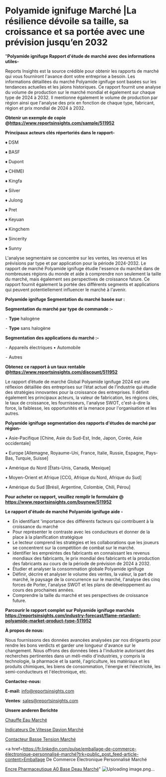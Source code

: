 # Polyamide ignifuge Marché |La résilience dévoile sa taille, sa croissance et sa portée avec une prévision jusqu’en 2032

"<strong>Polyamide ignifuge Rapport d'étude de marché avec des informations utiles-</strong>

Reports Insights est la source crédible pour obtenir les rapports de marché qui vous fourniront l'avance dont votre entreprise a besoin. Les informations détaillées du marché Polyamide ignifuge sont basées sur les tendances actuelles et les jalons historiques. Ce rapport fournit une analyse du volume de production sur le marché mondial et également sur chaque type de 2024 à 2032. Il mentionne également le volume de production par région ainsi que l'analyse des prix en fonction de chaque type, fabricant, région et prix mondial de 2024 à 2032.

<strong><b>Obtenir un exemple de copie @</b></strong><a href=https://www.reportsinsights.com/sample/511952><strong><b>https://www.reportsinsights.com/sample/511952</b></strong></a>

<b>Principaux acteurs clés répertoriés dans le rapport-</b>

<b> </b>♦ DSM

♦ BASF

♦ Dupont

♦ CHIMEI

♦ Kingfa

♦ Silver

♦ Julong

♦ Pret

♦ Keyuan

♦ Kingchem

♦ Sincerity

♦ Sunny

L'analyse segmentaire se concentre sur les ventes, les revenus et les prévisions par type et par application pour la période 2024-2032. Le rapport de marché Polyamide ignifuge étudie l'essence du marché dans de nombreuses régions du monde et aide à comprendre non seulement la taille du marché, mais également ses perspectives de croissance future. Ce rapport fournit également la portée des différents segments et applications qui peuvent potentiellement influencer le marché à l'avenir.

<strong>Polyamide ignifuge Segmentation du marché basée sur :</strong>

<strong>Segmentation du marché par type de commande :-</strong>

⁃ <strong>Type</strong> halogène

⁃ <strong>Type</strong> sans halogène

<strong>Segmentation des applications du marché :-</strong>

⁃ Appareils électriques
• Automobile

⁃ Autres

<strong><b>Obtenez ce rapport à un taux rentable @</b></strong><a href=https://www.reportsinsights.com/discount/511952><strong><b>https://www.reportsinsights.com/discount/511952</b></strong></a>

Le rapport d’étude de marché Global Polyamide ignifuge 2024 est une réflexion détaillée des entreprises sur l’état actuel de l’industrie qui étudie des stratégies innovantes pour la croissance des entreprises. Il définit également les principaux acteurs, la valeur de fabrication, les régions clés, le taux de croissance, les fournisseurs, l'analyse SWOT, c'est-à-dire la force, la faiblesse, les opportunités et la menace pour l'organisation et les autres.

<strong>Polyamide ignifuge segmentation des rapports d'études de marché par région-</strong>

• Asie-Pacifique [Chine, Asie du Sud-Est, Inde, Japon, Corée, Asie occidentale]

• Europe [Allemagne, Royaume-Uni, France, Italie, Russie, Espagne, Pays-Bas, Turquie, Suisse]

• Amérique du Nord [États-Unis, Canada, Mexique]

• Moyen-Orient et Afrique [CCG, Afrique du Nord, Afrique du Sud]

• Amérique du Sud [Brésil, Argentine, Colombie, Chili, Pérou]

<strong>Pour acheter ce rapport, veuillez remplir le formulaire @   <a href=https://www.reportsinsights.com/buynow/511952>https://www.reportsinsights.com/buynow/511952</a></strong>

<strong>Le rapport d'étude de marché Polyamide ignifuge aide -</strong>
<ul>
  <li>En identifiant 'importance des différents facteurs qui contribuent à la croissance du marché</li>
  <li>Pour représenter le contraste avec les conducteurs et donner de la place à la planification stratégique</li>
  <li>Le lecteur comprend les stratégies et les collaborations que les joueurs se concentrent sur la compétition de combat sur le marché.</li>
  <li>Identifier les empreintes des fabricants en connaissant les revenus mondiaux des fabricants, le prix mondial des fabricants et la production des fabricants au cours de la période de prévision de 2024 à 2032.</li>
  <li>Étudier et analyser la consommation globale Polyamide ignifuge</li>
  <li>Définir, décrire et analyser le volume des ventes, la valeur, la part de marché, le paysage de la concurrence sur le marché, l'analyse des cinq forces de Porter, l'analyse SWOT et les plans de développement au cours des prochaines années.</li>
  <li>Comprendre la taille du marché et ses perspectives de croissance future.</li>
</ul>

<strong>Parcourir le rapport complet sur Polyamide ignifuge marchés <a href=https://reportsinsights.com/industry-forecast/flame-retardant-polyamide-market-product-type-511952>https://reportsinsights.com/industry-forecast/flame-retardant-polyamide-market-product-type-511952</a></strong>

<strong>À propos de nous:</strong>

Nous fournissons des données avancées analysées par nos dirigeants pour rendre les bons verdicts et garder une longueur d'avance sur le changement. Nous offrons des données liées à l'industrie autorisant des recherches pertinentes dans un méli-mélo d'industries, y compris la technologie, la pharmacie et la santé, l'agriculture, les matériaux et les produits chimiques, les biens de consommation, l'énergie et l'électricité, les semi-conducteurs et l'électronique, etc.

<strong>Contactez-nous:</strong>

<strong>E-mail:</strong> <a href=mailto:info@reportsinsights.com>info@reportsinsights.com</a>

<strong>Ventes</strong>: <a href=mailto:sales@reportsinsights.com>sales@reportsinsights.com</a>

<strong>Unsere anderen Berichte</strong>

<a href=https://www.linkedin.com/pulse/chauffe-eau-march%C3%A9-analyse-quantitative-et-cqt2f/>Chauffe Eau Marché</a>

<a href=https://www.linkedin.com/pulse/indicateurs-de-vitesse-davion-march%C3%A9-part-et-aoy2c/>Indicateurs De Vitesse Davion Marché</a>

<a href=https://www.linkedin.com/pulse/contacteur-basse-tension-marché-progrès-technologiques-rzibc/>Contacteur Basse Tension Marché</a>

<a href=https://fr.linkedin.com/pulse/emballage-de-commerce-électronique-personnalisé-marché?trk=public_post_feed-article-content>Emballage De Commerce Électronique Personnalisé Marché</a>

<a href=https://www.linkedin.com/pulse/encre-pharmaceutique-%C3%A0-base-deau-march%C3%A9-czluf/>Encre Pharmaceutique A0 Base Deau Marché</a>"
![Uploading image.png…]()
